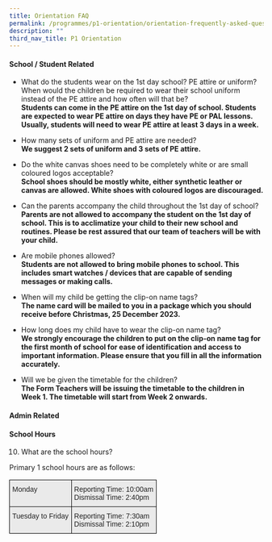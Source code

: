 ```yaml
---
title: Orientation FAQ
permalink: /programmes/p1-orientation/orientation-frequently-asked-questions/
description: ""
third_nav_title: P1 Orientation
---
```

#### School / Student Related

*   What do the students wear on the 1st day school? PE attire or uniform? When would the children be required to wear their school uniform instead of the PE attire and how often will that be?
**<br>Students can come in the PE attire on the 1st day of school. Students are expected to wear PE attire on days they have PE or PAL lessons. Usually, students will need to wear PE attire at least 3 days in a week.<br>**

*   How many sets of uniform and PE attire are needed?
**<br>We suggest 2 sets of uniform and 3 sets of PE attire.<br>**

*   Do the white canvas shoes need to be completely white or are small coloured logos acceptable? &nbsp;
**<br>School shoes should be mostly white, either synthetic leather or canvas are allowed. White shoes with coloured logos are discouraged.<br>**

*   Can the parents accompany the child throughout the 1st day of school?
**<br>Parents are not allowed to accompany the student on the 1st day of school. This is to acclimatize your child to their new school and routines. Please be rest assured that our team of teachers will be with your child.<br>**

*   Are mobile phones allowed?
**<br>Students are not allowed to bring mobile phones to school. This includes smart watches / devices that are capable of sending messages or making calls.<br>**

*   When will my child be getting the clip-on name tags?
**<br>The name card will be mailed to you in a package which you should receive before Christmas, 25 December 2023.<br>**

*   How long does my child have to wear the clip-on name tag?
**<br>We strongly encourage the children to put on the clip-on name tag for the first month of school for ease of identification and access to important information. Please ensure that you fill in all the information accurately.<br>**

*   Will we be given the timetable for the children?
**<br>The Form Teachers will be issuing the timetable to the children in Week 1. The timetable will start from Week 2 onwards.<br>**


#### Admin Related



#### School Hours

10. What are the school hours?

Primary 1 school hours are as follows:

<style type="text/css">
.tg  {border-collapse:collapse;border-spacing:0;}
.tg td{border-color:black;border-style:solid;border-width:1px;font-family:Arial, sans-serif;font-size:14px;
  overflow:hidden;padding:10px 5px;word-break:normal;}
.tg th{border-color:black;border-style:solid;border-width:1px;font-family:Arial, sans-serif;font-size:14px;
  font-weight:normal;overflow:hidden;padding:10px 5px;word-break:normal;}
.tg .tg-y7qa{background-color:#EAEAEA;color:#222;text-align:left;vertical-align:top}
</style>
<table class="tg">
<thead>
  <tr>
    <th class="tg-y7qa">Monday</th>
    <th class="tg-y7qa">Reporting Time: 10:00am<br>Dismissal Time: 2:40pm</th>
  </tr>
</thead>
<tbody>
  <tr>
    <td class="tg-y7qa">Tuesday to Friday</td>
    <td class="tg-y7qa">Reporting Time: 7:30am<br>Dismissal Time: 2:10pm</td>
  </tr>
</tbody>
</table>